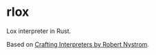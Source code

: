 # rlox
Lox interpreter in Rust.

Based on [Crafting Interpreters by Robert Nystrom](https://www.amazon.com/Crafting-Interpreters-Robert-Nystrom/dp/0990582930).

